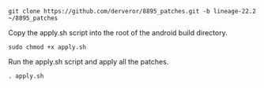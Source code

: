 ```
git clone https://github.com/derveror/8895_patches.git -b lineage-22.2 ~/8895_patches
```

Copy the apply.sh script into the root of the android build directory.

```
sudo chmod +x apply.sh
```

Run the apply.sh script and apply all the patches.

```
. apply.sh
```
